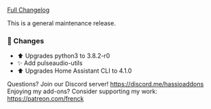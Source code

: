 [Full Changelog][changelog]

This is a general maintenance release.

### 🔨 Changes

- :arrow_up: Upgrades python3 to 3.8.2-r0
- :sparkles: Add pulseaudio-utils
- :arrow_up: Upgrades Home Assistant CLI to 4.1.0

[changelog]: https://github.com/hassio-addons/addon-ssh/compare/v7.2.0...v7.3.0

Questions? Join our Discord server! https://discord.me/hassioaddons
Enjoying my add-ons? Consider supporting my work: https://patreon.com/frenck